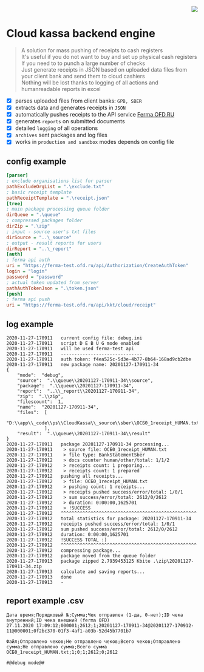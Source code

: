 <p align="right">
  <img src="https://img.shields.io/badge/language-powershell-skyblue?style"/>
</p>

# Cloud kassa backend engine
> A solution for mass pushing of receipts to cash registers  
> It's useful if you do not want to buy and set up physical cash registers  
> If you need to to punch a large number of checks  
> Just generate receipts in JSON based on uploaded data files from your client bank and send them to cloud cashiers  
> Nothing will be lost thanks to logging of all actions and humanreadable reports in excel

- [x] parses uploaded files from client banks: `GPB, SBER`
- [x] extracts data and generates receipts in `JSON`
- [x] automatically pushes receipts to the API service [Ferma OFD.RU](https://ofd.ru/uslugi/ferma)
- [x] generates `reports` on submitted documents
- [x] detailed `logging` of all operations
- [x] `archives` sent packages and log files
- [x] works in `production and sandbox` modes depends on config file

## config example
```ini
[parser]
; exclude organisations list for parser
pathExcludeOrgList = ".\exclude.txt"
; basic receipt template
pathReceiptTemplate = ".\receipt.json"
[tree]
; main package processing queue folder
dirQueue = ".\queue"
; compressed packages folder
dirZip = ".\zip"
; input - source user's txt files
dirSource = "..\_source"
; output - result reports for users
dirReport = "..\_report"
[auth]
; ferma api auth
uri = "https://ferma-test.ofd.ru/api/Authorization/CreateAuthToken"
login = "login"
password = "password"
; actual token updated from server
pathAuthTokenJson = ".\token.json"
[push]
; ferma api push
uri = "https://ferma-test.ofd.ru/api/kkt/cloud/receipt"
```
## log example
```
2020-11-27-170911	current config file: debug.ini
2020-11-27-170911	script D E B U G mode enabled
2020-11-27-170911	will be used ferma-test api
2020-11-27-170911	------------------------------
2020-11-27-170911	auth token: f4ea525c-5d3e-4b77-8b64-168ad9cb2dbe
2020-11-27-170911	new package name: 20201127-170911-34
{
    "mode":  "debug",
    "source":  ".\\queue\\20201127-170911-34\\source",
    "package":  ".\\queue\\20201127-170911-34",
    "report":  "..\\_report\\20201127-170911-34",
    "zip":  ".\\zip",
    "filescount":  1,
    "name":  "20201127-170911-34",
    "files":  [
                  "D:\\app\\_code\\ps\\CloudKassa\\_source\\sber\\ОСБ0_1receipt_HUMAN.txt"
              ],
    "result":  ".\\queue\\20201127-170911-34\\result"
}
2020-11-27-170911	package 20201127-170911-34 processing...
2020-11-27-170911	 > source file: ОСБ0_1receipt_HUMAN.txt
2020-11-27-170911	 > file type: BankStatementSber
2020-11-27-170912	 > docs counter human/other/total: 1/1/2
2020-11-27-170912	 > receipts count: 1 preparing...
2020-11-27-170912	 > receipts count: 1 prepared
2020-11-27-170912	pushing all receipts...
2020-11-27-170912	 > file: ОСБ0_1receipt_HUMAN.txt
2020-11-27-170912	 > pushing count: 1 receipts...
2020-11-27-170912	 > receipts pushed success/error/total: 1/0/1
2020-11-27-170912	 > sum success/error/total: 2612/0/2612
2020-11-27-170912	 > duration: 0:00:00,1625701
2020-11-27-170912	 > !SUCCESS
2020-11-27-170912	^^^^^^^^^^^^^^^^^^^^^^^^^^^^^^^^^^^^^^^^^^^^^^^^^^
2020-11-27-170912	total statistics for package: 20201127-170911-34
2020-11-27-170912	receipts pushed success/error/total: 1/0/1
2020-11-27-170912	sum pushed success/error/total: 2612/0/2612
2020-11-27-170912	duration: 0:00:00,1625701
2020-11-27-170912	!SUCCESS TOTAL :)
2020-11-27-170912	^^^^^^^^^^^^^^^^^^^^^^^^^^^^^^^^^^^^^^^^^^^^^^^^^^
2020-11-27-170912	compressing package...
2020-11-27-170912	package moved from the queue folder
2020-11-27-170913	package zipped 2.7939453125 Kbite .\zip\20201127-170911-34.zip
2020-11-27-170913	calculate and saving reports...
2020-11-27-170913	done
2020-11-27-170913	-
```
## report example .csv
```
Дата время;Порядковый №;Сумма;Чек отправлен (1-да, 0-нет);ID чека внутренний;ID чека внешний (ferma OFD)
27.11.2020 17:09:12;000001;2612;1;20201127-170911-34@20201127-170912-11@000001;0f2bc370-01f3-4af1-a03b-52d45b7701b7

Файл;Отправлено чеков;Не отправлено чеков;Всего чеков;Отправлено сумма;Не отправлено сумма;Всего сумма
ОСБ0_1receipt_HUMAN.txt;1;0;1;2612;0;2612

#@debug mode@#
```


